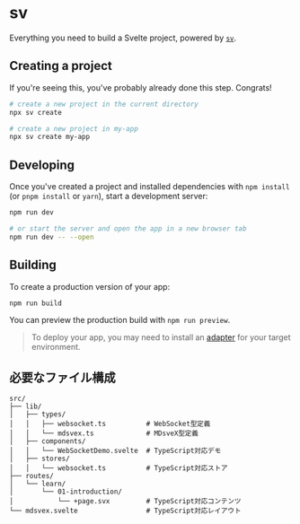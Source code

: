 # sv

Everything you need to build a Svelte project, powered by [`sv`](https://github.com/sveltejs/cli).

## Creating a project

If you're seeing this, you've probably already done this step. Congrats!

```bash
# create a new project in the current directory
npx sv create

# create a new project in my-app
npx sv create my-app
```

## Developing

Once you've created a project and installed dependencies with `npm install` (or `pnpm install` or `yarn`), start a development server:

```bash
npm run dev

# or start the server and open the app in a new browser tab
npm run dev -- --open
```

## Building

To create a production version of your app:

```bash
npm run build
```

You can preview the production build with `npm run preview`.

> To deploy your app, you may need to install an [adapter](https://svelte.dev/docs/kit/adapters) for your target environment.


## 必要なファイル構成

```
src/
├── lib/
│   ├── types/
│   │   ├── websocket.ts          # WebSocket型定義
│   │   └── mdsvex.ts             # MDsveX型定義
│   ├── components/
│   │   └── WebSocketDemo.svelte  # TypeScript対応デモ
│   ├── stores/
│   │   └── websocket.ts          # TypeScript対応ストア
├── routes/
│   └── learn/
│       └── 01-introduction/
│           └── +page.svx         # TypeScript対応コンテンツ
└── mdsvex.svelte                 # TypeScript対応レイアウト
```